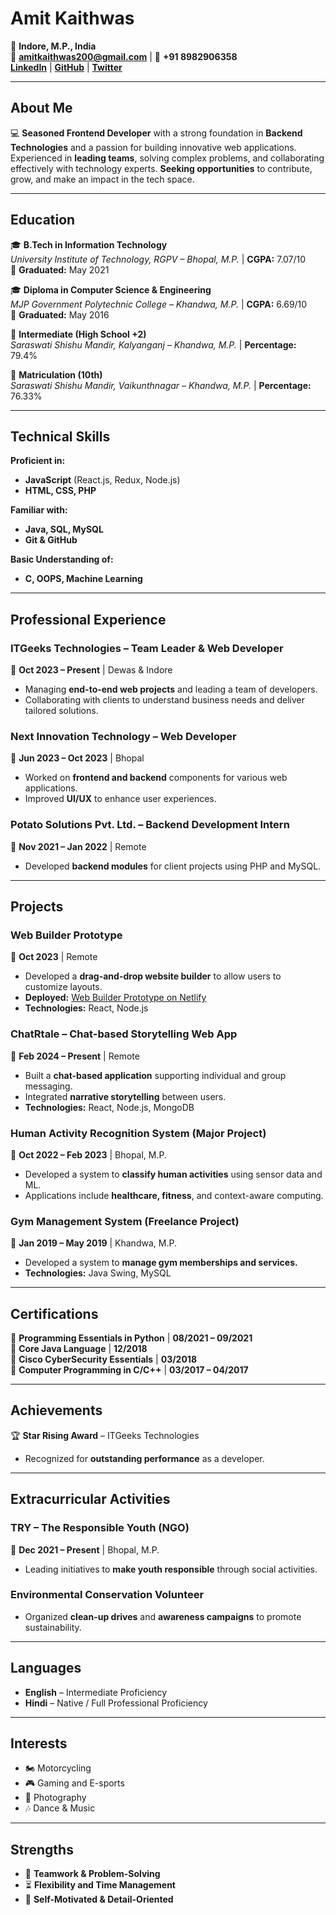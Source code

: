 
# **Amit Kaithwas**  
📍 **Indore, M.P., India**  
📧 **amitkaithwas200@gmail.com** | 📱 **+91 8982906358**  
[**LinkedIn**](https://linkedin.com/in/kaithwasjr) | [**GitHub**](https://github.com/kaithwasjr) | [**Twitter**](https://twitter.com/kaithwas_jr)  

---

## **About Me**  
💻 **Seasoned Frontend Developer** with a strong foundation in **Backend Technologies** and a passion for building innovative web applications. Experienced in **leading teams**, solving complex problems, and collaborating effectively with technology experts. **Seeking opportunities** to contribute, grow, and make an impact in the tech space.

---

## **Education**  
🎓 **B.Tech in Information Technology**  
_University Institute of Technology, RGPV – Bhopal, M.P._ | **CGPA:** 7.07/10  
📅 **Graduated:** May 2021  

🎓 **Diploma in Computer Science & Engineering**  
_MJP Government Polytechnic College – Khandwa, M.P._ | **CGPA:** 6.69/10  
📅 **Graduated:** May 2016  

🏫 **Intermediate (High School +2)**  
_Saraswati Shishu Mandir, Kalyanganj – Khandwa, M.P._ | **Percentage:** 79.4%  

🏫 **Matriculation (10th)**  
_Saraswati Shishu Mandir, Vaikunthnagar – Khandwa, M.P._ | **Percentage:** 76.33%  

---

## **Technical Skills**  
**Proficient in:**  
- **JavaScript** (React.js, Redux, Node.js)  
- **HTML, CSS, PHP**

**Familiar with:**  
- **Java, SQL, MySQL**  
- **Git & GitHub**

**Basic Understanding of:**  
- **C, OOPS, Machine Learning**

---

## **Professional Experience**  
### **ITGeeks Technologies** – Team Leader & Web Developer  
📍 **Oct 2023 – Present** | Dewas & Indore  
- Managing **end-to-end web projects** and leading a team of developers.  
- Collaborating with clients to understand business needs and deliver tailored solutions.

### **Next Innovation Technology** – Web Developer  
📍 **Jun 2023 – Oct 2023** | Bhopal  
- Worked on **frontend and backend** components for various web applications.  
- Improved **UI/UX** to enhance user experiences.

### **Potato Solutions Pvt. Ltd.** – Backend Development Intern  
📍 **Nov 2021 – Jan 2022** | Remote  
- Developed **backend modules** for client projects using PHP and MySQL.

---

## **Projects**  
### **Web Builder Prototype**  
📅 **Oct 2023** | Remote  
- Developed a **drag-and-drop website builder** to allow users to customize layouts.  
- **Deployed:** [Web Builder Prototype on Netlify](https://melodic-puffpuff-bcb14a.netlify.app/)  
- **Technologies:** React, Node.js

### **ChatRtale – Chat-based Storytelling Web App**  
📅 **Feb 2024 – Present** | Remote  
- Built a **chat-based application** supporting individual and group messaging.  
- Integrated **narrative storytelling** between users.  
- **Technologies:** React, Node.js, MongoDB  

### **Human Activity Recognition System** (Major Project)  
📅 **Oct 2022 – Feb 2023** | Bhopal, M.P.  
- Developed a system to **classify human activities** using sensor data and ML.  
- Applications include **healthcare, fitness**, and context-aware computing.

### **Gym Management System** (Freelance Project)  
📅 **Jan 2019 – May 2019** | Khandwa, M.P.  
- Developed a system to **manage gym memberships and services.**  
- **Technologies:** Java Swing, MySQL

---

## **Certifications**  
🏅 **Programming Essentials in Python** | **08/2021 – 09/2021**  
🏅 **Core Java Language** | **12/2018**  
🏅 **Cisco CyberSecurity Essentials** | **03/2018**  
🏅 **Computer Programming in C/C++** | **03/2017 – 04/2017**

---

## **Achievements**  
🏆 **Star Rising Award** – ITGeeks Technologies  
- Recognized for **outstanding performance** as a developer.

---

## **Extracurricular Activities**  
### **TRY – The Responsible Youth (NGO)**  
📅 **Dec 2021 – Present** | Bhopal, M.P.  
- Leading initiatives to **make youth responsible** through social activities.

### **Environmental Conservation Volunteer**  
- Organized **clean-up drives** and **awareness campaigns** to promote sustainability.

---

## **Languages**  
- **English** – Intermediate Proficiency  
- **Hindi** – Native / Full Professional Proficiency

---

## **Interests**  
- 🏍️ Motorcycling  
- 🎮 Gaming and E-sports  
- 📸 Photography  
- 🎶 Dance & Music  

---

## **Strengths**  
- 🤝 **Teamwork & Problem-Solving**  
- ⏳ **Flexibility and Time Management**  
- 🎯 **Self-Motivated & Detail-Oriented**
